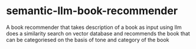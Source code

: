 # semantic-llm-book-recommender
A book recommender that takes description of a book as input using llm does a similarity search on vector database and recommends the book that can be categoriesed on the basis of tone and category of the book
